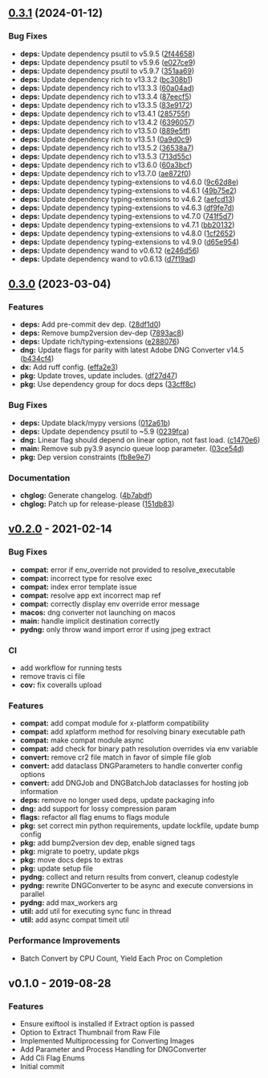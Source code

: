 <a name="v0.2.0"></a>

## [0.3.1](https://github.com/BradenM/pydngconverter/compare/v0.3.0...v0.3.1) (2024-01-12)


### Bug Fixes

* **deps:** Update dependency psutil to v5.9.5 ([2f44658](https://github.com/BradenM/pydngconverter/commit/2f44658f3b31e0beb8a22678cd59f34af240468d))
* **deps:** Update dependency psutil to v5.9.6 ([e027ce9](https://github.com/BradenM/pydngconverter/commit/e027ce99ef40cdbb752616967c7867e640d64f8c))
* **deps:** Update dependency psutil to v5.9.7 ([351aa69](https://github.com/BradenM/pydngconverter/commit/351aa699c2fea3f55782a2210f9e3d0dad3862e6))
* **deps:** Update dependency rich to v13.3.2 ([bc308b1](https://github.com/BradenM/pydngconverter/commit/bc308b1d328a0a5fea888d1471df7eab1fcc500c))
* **deps:** Update dependency rich to v13.3.3 ([60a04ad](https://github.com/BradenM/pydngconverter/commit/60a04ad8bb52782209a786dc3d960b8363f634b5))
* **deps:** Update dependency rich to v13.3.4 ([87eecf5](https://github.com/BradenM/pydngconverter/commit/87eecf54de2d5915a55cca0798746970efe7e8c6))
* **deps:** Update dependency rich to v13.3.5 ([83e9172](https://github.com/BradenM/pydngconverter/commit/83e9172f9ceb4ee426ca6fccd9079c0062338684))
* **deps:** Update dependency rich to v13.4.1 ([285755f](https://github.com/BradenM/pydngconverter/commit/285755f3b102db46f69b9fb49113bde20374cb12))
* **deps:** Update dependency rich to v13.4.2 ([6396057](https://github.com/BradenM/pydngconverter/commit/6396057549d3cf6a0c8d3e45b6fa0920c8ef134a))
* **deps:** Update dependency rich to v13.5.0 ([889e5ff](https://github.com/BradenM/pydngconverter/commit/889e5ff713f4fe91f3be02d63a6c071b0c68264a))
* **deps:** Update dependency rich to v13.5.1 ([0a9d0c9](https://github.com/BradenM/pydngconverter/commit/0a9d0c917e1dfcaf325b08c625d89c64ede1684f))
* **deps:** Update dependency rich to v13.5.2 ([36538a7](https://github.com/BradenM/pydngconverter/commit/36538a71753a11140d3b5446df2302121242aa79))
* **deps:** Update dependency rich to v13.5.3 ([713d55c](https://github.com/BradenM/pydngconverter/commit/713d55cf94886e22778e437e9cfbca082b53142b))
* **deps:** Update dependency rich to v13.6.0 ([60a3bcf](https://github.com/BradenM/pydngconverter/commit/60a3bcf486ccd375b18aacfe810ce3152fd8219f))
* **deps:** Update dependency rich to v13.7.0 ([ae872f0](https://github.com/BradenM/pydngconverter/commit/ae872f0aa498a23aa6c167cfdd2b168177a31334))
* **deps:** Update dependency typing-extensions to v4.6.0 ([9c62d8e](https://github.com/BradenM/pydngconverter/commit/9c62d8e0897867897287d799194c8fbd1b134a2b))
* **deps:** Update dependency typing-extensions to v4.6.1 ([49b75e2](https://github.com/BradenM/pydngconverter/commit/49b75e2721578c961551ee1bf9c2c54b68ae908a))
* **deps:** Update dependency typing-extensions to v4.6.2 ([aefcd13](https://github.com/BradenM/pydngconverter/commit/aefcd139bf2654303e85af9bdcb94a1c72b7eebd))
* **deps:** Update dependency typing-extensions to v4.6.3 ([df9fe7d](https://github.com/BradenM/pydngconverter/commit/df9fe7da4e5160e5a96cb698609c9f25554d31f0))
* **deps:** Update dependency typing-extensions to v4.7.0 ([741f5d7](https://github.com/BradenM/pydngconverter/commit/741f5d747a24e120a15dd8faffe7bcb40b6850de))
* **deps:** Update dependency typing-extensions to v4.7.1 ([bb20132](https://github.com/BradenM/pydngconverter/commit/bb20132ef3753b96953357658076326eaae63f34))
* **deps:** Update dependency typing-extensions to v4.8.0 ([1cf2652](https://github.com/BradenM/pydngconverter/commit/1cf26529621b96492e66c08bda62b013249ecfde))
* **deps:** Update dependency typing-extensions to v4.9.0 ([d65e954](https://github.com/BradenM/pydngconverter/commit/d65e954e21cbe0ed255aa5f7cd79bfa22cd41e52))
* **deps:** Update dependency wand to v0.6.12 ([e246d56](https://github.com/BradenM/pydngconverter/commit/e246d5613b37d0c89399b2bb58f21621042b181f))
* **deps:** Update dependency wand to v0.6.13 ([d7f19ad](https://github.com/BradenM/pydngconverter/commit/d7f19ad81226ccdceabca44ef6b209b6c0237f67))

## [0.3.0](https://github.com/BradenM/pydngconverter/compare/v0.2.0...v0.3.0) (2023-03-04)


### Features

* **deps:** Add pre-commit dev dep. ([28df1d0](https://github.com/BradenM/pydngconverter/commit/28df1d098b63d2736d41ed16c5125e88aaa41e5b))
* **deps:** Remove bump2version dev-dep ([7893ac8](https://github.com/BradenM/pydngconverter/commit/7893ac8ec482601f6fed2f48b25d915a3f495b42))
* **deps:** Update rich/typing-extensions ([e288076](https://github.com/BradenM/pydngconverter/commit/e288076e8a4c04eed428bf7b388dd07e7c7130b9))
* **dng:** Update flags for parity with latest Adobe DNG Converter v14.5 ([b434cf4](https://github.com/BradenM/pydngconverter/commit/b434cf48271be7ba2f95efe08f4f724b28cf86d5))
* **dx:** Add ruff config. ([effa2e3](https://github.com/BradenM/pydngconverter/commit/effa2e33742e8c77597d5370eb3cb1b9f94d701c))
* **pkg:** Update troves, update includes. ([df27d47](https://github.com/BradenM/pydngconverter/commit/df27d4709cb9d247c2b9594f99b336c90bea914f))
* **pkg:** Use dependency group for docs deps ([33cff8c](https://github.com/BradenM/pydngconverter/commit/33cff8c2cfad592210620abf41a24ee731b2a2a6))


### Bug Fixes

* **deps:** Update black/mypy versions ([012a61b](https://github.com/BradenM/pydngconverter/commit/012a61b603087a20bb85ad2e1219c9f6f9d30e92))
* **deps:** Update dependency psutil to ~5.9 ([0239fca](https://github.com/BradenM/pydngconverter/commit/0239fca415ae12a7ff128110dd3fdc2df98f11f2))
* **dng:** Linear flag should depend on linear option, not fast load. ([c1470e6](https://github.com/BradenM/pydngconverter/commit/c1470e6e9580a115450838dbfe2d499eba3f9910))
* **main:** Remove sub py3.9 asyncio queue loop parameter. ([03ce54d](https://github.com/BradenM/pydngconverter/commit/03ce54d6dc5f79450467e4faa1e6fa4627c13c54))
* **pkg:** Dep version constraints ([fb8e9e7](https://github.com/BradenM/pydngconverter/commit/fb8e9e72c5bf1c1e9fe471278395b485bfe475bc))


### Documentation

* **chglog:** Generate changelog. ([4b7abdf](https://github.com/BradenM/pydngconverter/commit/4b7abdf866eca600aa68b54119b1833a608f0a8c))
* **chglog:** Patch up for release-please ([151db83](https://github.com/BradenM/pydngconverter/commit/151db834c1340344c2e2f11bdeb16671a881d975))

## [v0.2.0] - 2021-02-14

### Bug Fixes

-   **compat:** error if env_override not provided to resolve_executable
-   **compat:** incorrect type for resolve exec
-   **compat:** index error template issue
-   **compat:** resolve app ext incorrect map ref
-   **compat:** correctly display env override error message
-   **macos:** dng converter not launching on macos
-   **main:** handle implicit destination correctly
-   **pydng:** only throw wand import error if using jpeg extract

### CI

-   add workflow for running tests
-   remove travis ci file
-   **cov:** fix coveralls upload

### Features

-   **compat:** add compat module for x-platform compatibility
-   **compat:** add xplatform method for resolving binary executable path
-   **compat:** make compat module async
-   **compat:** add check for binary path resolution overrides via env variable
-   **convert:** remove cr2 file match in favor of simple file glob
-   **convert:** add dataclass DNGParameters to handle converter config options
-   **convert:** add DNGJob and DNGBatchJob dataclasses for hosting job information
-   **deps:** remove no longer used deps, update packaging info
-   **dng:** add support for lossy compression param
-   **flags:** refactor all flag enums to flags module
-   **pkg:** set correct min python requirements, update lockfile, update bump config
-   **pkg:** add bump2version dev dep, enable signed tags
-   **pkg:** migrate to poetry, update pkgs
-   **pkg:** move docs deps to extras
-   **pkg:** update setup file
-   **pydng:** collect and return results from convert, cleanup codestyle
-   **pydng:** rewrite DNGConverter to be async and execute conversions in parallel
-   **pydng:** add max_workers arg
-   **util:** add util for executing sync func in thread
-   **util:** add async compat timeit util

### Performance Improvements

-   Batch Convert by CPU Count, Yield Each Proc on Completion

<a name="v0.1.0"></a>

## v0.1.0 - 2019-08-28

### Features

-   Ensure exiftool is installed if Extract option is passed
-   Option to Extract Thumbnail from Raw File
-   Implemented Multiprocessing for Converting Images
-   Add Parameter and Process Handling for DNGConverter
-   Add Cli Flag Enums
-   Initial commit

[v0.2.0]: https://github.com/BradenM/pydngconverter/compare/v0.1.0...v0.2.0
